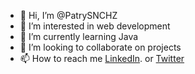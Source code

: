 - 👋 Hi, I’m @PatrySNCHZ
- 👀 I’m interested in web development 
- 🌱 I’m currently learning Java
- 💞️ I’m looking to collaborate on projects
- 📫 How to reach me <a href="https://www.linkedin.com/in/patricia-s%C3%A1nchez-s%C3%A1nchez-b696b817b/">LinkedIn</a>.  or <a href="https://twitter.com/psanchez392">Twitter</a>

<!---
PatrySNCHZ/PatrySNCHZ is a ✨ special ✨ repository because its `README.md` (this file) appears on your GitHub profile.
You can click the Preview link to take a look at your changes.
--->

